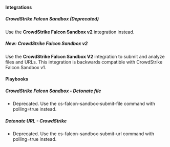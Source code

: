 
#### Integrations
##### CrowdStrike Falcon Sandbox (Deprecated)
Use the **CrowdStrike Falcon Sandbox v2** integration instead.
##### New: CrowdStrike Falcon Sandbox v2
Use the **CrowdStrike Falcon Sandbox V2** integration to submit and analyze files and URLs. This integration is backwards compatible with CrowdStrike Falcon Sandbox v1.

#### Playbooks
##### CrowdStrike Falcon Sandbox - Detonate file
- Deprecated. Use the cs-falcon-sandbox-submit-file command with polling=true instead.

##### Detonate URL - CrowdStrike
- Deprecated. Use the cs-falcon-sandbox-submit-url command with polling=true instead.

